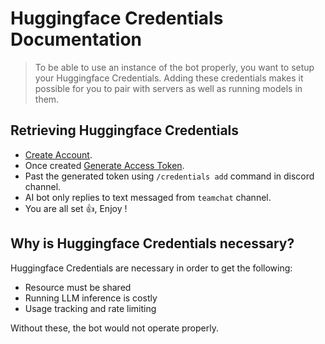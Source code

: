 # Huggingface Credentials Documentation

> To be able to use an instance of the bot properly, you want to setup your Huggingface Credentials. Adding these credentials makes it possible for you to pair with servers as well as running models in them.

## Retrieving Huggingface Credentials

* [Create Account](https://huggingface.co/join).
* Once created [Generate Access Token](https://huggingface.co/docs/hub/security-tokens).
* Past the generated token using `/credentials add` command in discord channel.
* AI bot only replies to text messaged from `teamchat` channel.
* You are all set 👍, Enjoy !

## Why is Huggingface Credentials necessary?

Huggingface Credentials are necessary in order to get the following:

* Resource must be shared
* Running LLM inference is costly
* Usage tracking and rate limiting

Without these, the bot would not operate properly.